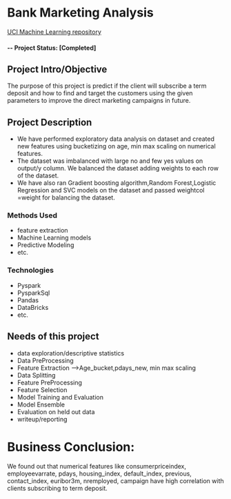 # Bank Marketing Analysis
[UCI Machine Learning repository](https://archive.ics.uci.edu/ml/datasets/bank+marketing)

#### -- Project Status: [Completed]

## Project Intro/Objective
The purpose of this project is predict if the client will subscribe a term deposit and how to find and target the customers
using the given parameters to improve the direct marketing campaigns in future.

## Project Description
* We have performed exploratory data analysis on dataset and created new features using bucketizing on age, min max scaling on   numerical features.
* The dataset was imbalanced with large no and few yes values on output/y column. We balanced the dataset adding weights to     each row of the dataset.
* We have also ran Gradient boosting algorithm,Random Forest,Logistic Regression and SVC models on the dataset and passed        weightcol =weight for balancing the dataset.

### Methods Used
* feature extraction
* Machine Learning models
* Predictive Modeling 
* etc.

### Technologies
* Pyspark
* PysparkSql
* Pandas
* DataBricks
* etc. 

## Needs of this project
- data exploration/descriptive statistics
- Data PreProcessing 
- Feature Extraction -->Age_bucket,pdays_new, min max scaling
- Data Splitting
- Feature PreProcessing
- Feature Selection
- Model Training and Evaluation
- Model Ensemble
- Evaluation on held out data
- writeup/reporting

# Business Conclusion:
We found out that numerical features like consumerpriceindex, employeevarrate, pdays, housing_index, default_index, previous, contact_index, euribor3m, nremployed, campaign have 
high correlation with clients subscribing to term deposit.
